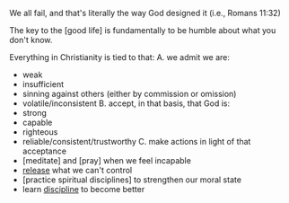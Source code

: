 
We all fail, and that's literally the way God designed it (i.e., Romans 11:32)

The key to the [good life] is fundamentally to be humble about what you don't know.

Everything in Christianity is tied to that:
A. we admit we are:
- weak
- insufficient
- sinning against others (either by commission or omission)
- volatile/inconsistent
B. accept, in that basis, that God is:
- strong
- capable
- righteous
- reliable/consistent/trustworthy
C. make actions in light of that acceptance
- [meditate] and [pray] when we feel incapable
- [release](al_happiness_2) what we can't control
- [practice spiritual disciplines] to strengthen our moral state
- learn [discipline](al_productivity_4) to become better
